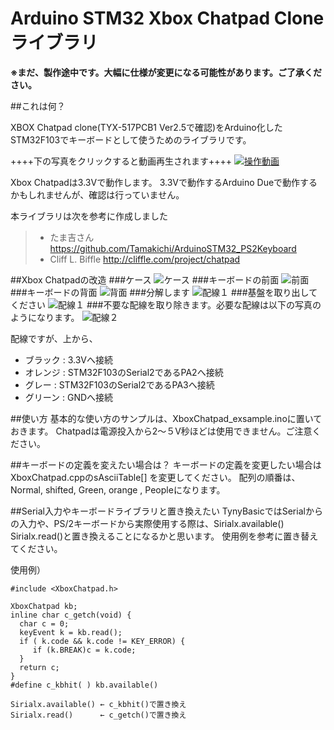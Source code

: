 # Arduino STM32 Xbox Chatpad Clone ライブラリ
**※まだ、製作途中です。大幅に仕様が変更になる可能性があります。ご了承ください。**

##これは何？

XBOX Chatpad clone(TYX-517PCB1 Ver2.5で確認)をArduino化したSTM32F103でキーボードとして使うためのライブラリです。

++++下の写真をクリックすると動画再生されます++++
[![操作動画](./img/xboxchatpad001.jpg)](https://www.youtube.com/watch?v=LU9IOJWQZ0k&vl=ja)

Xbox Chatpadは3.3Vで動作します。
3.3Vで動作するArduino Dueで動作するかもしれませんが、確認は行っていません。

本ライブラリは次を参考に作成しました
> - たま吉さん      https://github.com/Tamakichi/ArduinoSTM32_PS2Keyboard
> - Cliff L. Biffle http://cliffle.com/project/chatpad

##Xbox Chatpadの改造
###ケース
![ケース](./img/xboxchatpad002.jpg)
###キーボードの前面
![前面](./img/xboxchatpad003.jpg)
###キーボードの背面
![背面](./img/xboxchatpad004.jpg)
###分解します
![配線１](./img/xboxchatpad004a.jpg)
###基盤を取り出してください
![配線１](./img/xboxchatpad005.jpg)
###不要な配線を取り除きます。必要な配線は以下の写真のようになります。
![配線２](./img/xboxchatpad006.jpg)

配線ですが、上から、
- ブラック : 3.3Vへ接続
- オレンジ : STM32F103のSerial2であるPA2へ接続
- グレー : STM32F103のSerial2であるPA3へ接続
- グリーン : GNDへ接続

##使い方
基本的な使い方のサンプルは、XboxChatpad_exsample.inoに置いておきます。
Chatpadは電源投入から2～５V秒ほどは使用できません。ご注意ください。

##キーボードの定義を変えたい場合は？
キーボードの定義を変更したい場合はXboxChatpad.cppのsAsciiTable[] を変更してください。
配列の順番は、Normal, shifted, Green, orange , Peopleになります。

##Serial入力やキーボードライブラリと置き換えたい
TynyBasicではSerialからの入力や、PS/2キーボードから実際使用する際は、Sirialx.available() Sirialx.read()と置き換えることになるかと思います。
使用例を参考に置き替えてください。

使用例）
```
#include <XboxChatpad.h>

XboxChatpad kb;
inline char c_getch(void) {
  char c = 0;
  keyEvent k = kb.read();
  if ( k.code && k.code != KEY_ERROR) {
     if (k.BREAK)c = k.code;
  }
  return c;
}
#define c_kbhit( ) kb.available()

Sirialx.available() ← c_kbhit()で置き換え
Sirialx.read()      ← c_getch()で置き換え

```